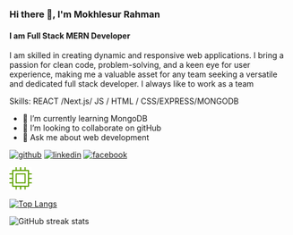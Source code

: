 ### Hi there 👋, I'm Mokhlesur Rahman
#### I am Full Stack MERN Developer
I am skilled in creating dynamic and responsive web applications. I bring a passion for clean code, problem-solving, and a keen eye for user experience, making me a valuable asset for any team seeking a versatile and dedicated full stack developer. I always like to work as a team

Skills:  REACT /Next.js/ JS / HTML / CSS/EXPRESS/MONGODB

- 🌱 I’m currently learning MongoDB 
- 👯 I’m looking to collaborate on gitHub 
- 💬 Ask me about web development 


[<img src='https://cdn.jsdelivr.net/npm/simple-icons@3.0.1/icons/github.svg' alt='github' height='40'>](https://github.com/pm-rahman)  [<img src='https://cdn.jsdelivr.net/npm/simple-icons@3.0.1/icons/linkedin.svg' alt='linkedin' height='40'>](https://www.linkedin.com/in/mokhlesur-rahaman-082b98251/)  [<img src='https://cdn.jsdelivr.net/npm/simple-icons@3.0.1/icons/facebook.svg' alt='facebook' height='40'>](https://www.facebook.com/pm.mokhles)  

<a href='https://docs.github.com/en/developers'><img src='https://raw.githubusercontent.com/acervenky/animated-github-badges/master/assets/devbadge.gif' width='40' height='40'></a> 

[![Top Langs](https://github-readme-stats.vercel.app/api/top-langs/?username=pm-rahman)](https://github.com/anuraghazra/github-readme-stats)

![GitHub streak stats](https://streak-stats.demolab.com/?user=pm-rahman)  
